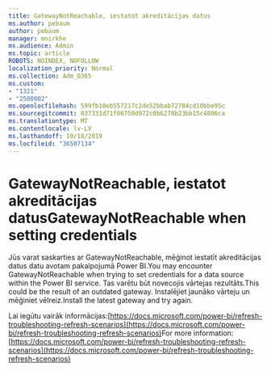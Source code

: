 ```yaml
---
title: GatewayNotReachable, iestatot akreditācijas datus
ms.author: pebaum
author: pebaum
manager: mnirkhe
ms.audience: Admin
ms.topic: article
ROBOTS: NOINDEX, NOFOLLOW
localization_priority: Normal
ms.collection: Adm_O365
ms.custom:
- "1321"
- "2500002"
ms.openlocfilehash: 599fb10eb557217c2de52bbab72784cd10bbe95c
ms.sourcegitcommit: 037331d71f06750d972c0b6278b23bb15c4806ca
ms.translationtype: MT
ms.contentlocale: lv-LV
ms.lasthandoff: 10/18/2019
ms.locfileid: "36507134"
---
```

# <a name="gatewaynotreachable-when-setting-credentials"></a><span data-ttu-id="9278f-102">GatewayNotReachable, iestatot akreditācijas datus</span><span class="sxs-lookup"><span data-stu-id="9278f-102">GatewayNotReachable when setting credentials</span></span>

<span data-ttu-id="9278f-103">Jūs varat saskarties ar GatewayNotReachable, mēģinot iestatīt akreditācijas datus datu avotam pakalpojumā Power BI.</span><span class="sxs-lookup"><span data-stu-id="9278f-103">You may encounter GatewayNotReachable when trying to set credentials for a data source within the Power BI service.</span></span> <span data-ttu-id="9278f-104">Tas varētu būt novecojis vārtejas rezultāts.</span><span class="sxs-lookup"><span data-stu-id="9278f-104">This could be the result of an outdated gateway.</span></span> <span data-ttu-id="9278f-105">Instalējiet jaunāko vārteju un mēģiniet vēlreiz.</span><span class="sxs-lookup"><span data-stu-id="9278f-105">Install the latest gateway and try again.</span></span>

<span data-ttu-id="9278f-106">Lai iegūtu vairāk informācijas:[https://docs.microsoft.com/power-bi/refresh-troubleshooting-refresh-scenarios](https://docs.microsoft.com/power-bi/refresh-troubleshooting-refresh-scenarios)</span><span class="sxs-lookup"><span data-stu-id="9278f-106">For more information: [https://docs.microsoft.com/power-bi/refresh-troubleshooting-refresh-scenarios](https://docs.microsoft.com/power-bi/refresh-troubleshooting-refresh-scenarios)</span></span>
